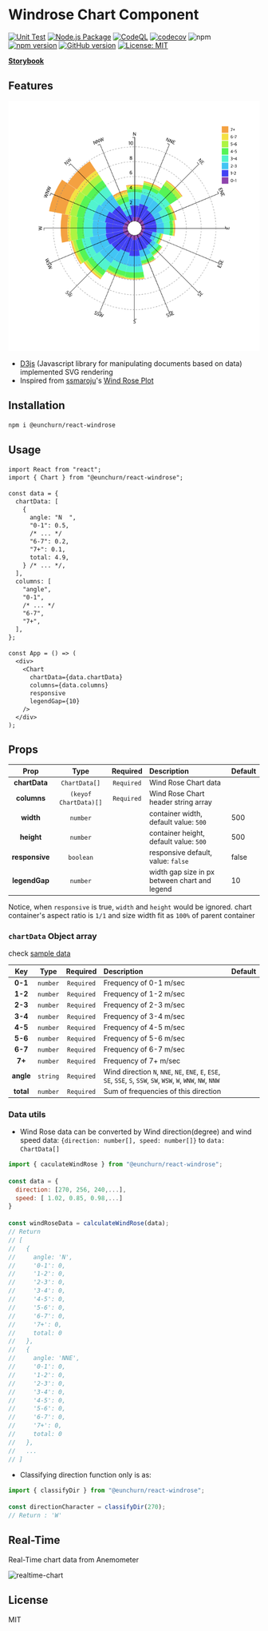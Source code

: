# Windrose Chart Component

[![Unit Test](https://github.com/eunchurn/components/actions/workflows/unit-test.yml/badge.svg)](https://github.com/eunchurn/components/actions/workflows/unit-test.yml) [![Node.js Package](https://github.com/eunchurn/components/actions/workflows/npmpublish.yml/badge.svg)](https://github.com/eunchurn/components/actions/workflows/npmpublish.yml) [![CodeQL](https://github.com/eunchurn/components/actions/workflows/codeql-analysis.yml/badge.svg)](https://github.com/eunchurn/components/actions/workflows/codeql-analysis.yml) [![codecov](https://codecov.io/gh/eunchurn/components/branch/main/graph/badge.svg?token=XK02PSQ4Ik)](https://codecov.io/gh/eunchurn/components) ![npm](https://img.shields.io/npm/dw/@eunchurn%2Freact-windrose) [![npm version](https://badge.fury.io/js/@eunchurn%2Freact-windrose.svg)](https://badge.fury.io/js/@eunchurn%2Freact-windrose) [![GitHub version](https://badge.fury.io/gh/eunchurn%2Fcomponents.svg)](https://badge.fury.io/gh/eunchurn%2Fcomponents) [![License: MIT](https://img.shields.io/badge/License-MIT-yellow.svg)](https://opensource.org/licenses/MIT)

[**Storybook**](https://eunchurn.github.io/react-windrose-chart/)

## Features

![react-windrose-chart](https://raw.githubusercontent.com/eunchurn/components/main/packages/react-windrose/doc/images/react-windrose-chart.png)

- [D3js](https://d3js.org/) (Javascript library for manipulating documents based on data) implemented SVG rendering
- Inspired from [ssmaroju](https://bl.ocks.org/ssmaroju)'s [Wind Rose Plot](https://bl.ocks.org/ssmaroju/96af159c1872c2928a972c441bccaf50)

## Installation

```bash
npm i @eunchurn/react-windrose
```

## Usage

```tsx
import React from "react";
import { Chart } from "@eunchurn/react-windrose";

const data = {
  chartData: [
    {
      angle: "N  ",
      "0-1": 0.5,
      /* ... */
      "6-7": 0.2,
      "7+": 0.1,
      total: 4.9,
    } /* ... */,
  ],
  columns: [
    "angle",
    "0-1",
    /* ... */
    "6-7",
    "7+",
  ],
};

const App = () => (
  <div>
    <Chart
      chartData={data.chartData}
      columns={data.columns}
      responsive
      legendGap={10}
    />
  </div>
);
```

## Props

|      Prop      |         Type          |  Required  | Description                                   | Default |
| :------------: | :-------------------: | :--------: | :-------------------------------------------- | :------ |
| **chartData**  |     `ChartData[]`     | `Required` | Wind Rose Chart data                          |         |
|  **columns**   | `(keyof ChartData)[]` | `Required` | Wind Rose Chart header string array           |         |
|   **width**    |       `number`        |            | container width, default value: `500`         | 500     |
|   **height**   |       `number`        |            | container height, default value: `500`        | 500     |
| **responsive** |       `boolean`       |            | responsive default, value: `false`            | false   |
| **legendGap**  |       `number`        |            | width gap size in px between chart and legend | 10      |

Notice, when `responsive` is true, `width` and `height` would be ignored. chart container's aspect ratio is `1/1` and size width fit as `100%` of parent container

### `chartData` Object array

check [sample data](stories/data.json)

|    Key    |   Type   |  Required  | Description                                                                                                       | Default |
| :-------: | :------: | :--------: | :---------------------------------------------------------------------------------------------------------------- | :------ |
|  **0-1**  | `number` | `Required` | Frequency of 0-1 m/sec                                                                                            |         |
|  **1-2**  | `number` | `Required` | Frequency of 1-2 m/sec                                                                                            |         |
|  **2-3**  | `number` | `Required` | Frequency of 2-3 m/sec                                                                                            |         |
|  **3-4**  | `number` | `Required` | Frequency of 3-4 m/sec                                                                                            |         |
|  **4-5**  | `number` | `Required` | Frequency of 4-5 m/sec                                                                                            |         |
|  **5-6**  | `number` | `Required` | Frequency of 5-6 m/sec                                                                                            |         |
|  **6-7**  | `number` | `Required` | Frequency of 6-7 m/sec                                                                                            |         |
|  **7+**   | `number` | `Required` | Frequency of 7+ m/sec                                                                                             |         |
| **angle** | `string` | `Required` | Wind direction `N`, `NNE`, `NE`, `ENE`, `E`, `ESE`, `SE`, `SSE`, `S`, `SSW`, `SW`, `WSW`, `W`, `WNW`, `NW`, `NNW` |         |
| **total** | `number` | `Required` | Sum of frequencies of this direction                                                                              |         |

### Data utils

- Wind Rose data can be converted by Wind direction(degree) and wind speed data: `{direction: number[], speed: number[]}` to `data: ChartData[]`

```javascript
import { caculateWindRose } from "@eunchurn/react-windrose";

const data = {
  direction: [270, 256, 240,...],
  speed: [ 1.02, 0.85, 0.98,...]
}

const windRoseData = calculateWindRose(data);
// Return 
// [
//   {
//     angle: 'N',
//     '0-1': 0,
//     '1-2': 0,
//     '2-3': 0,
//     '3-4': 0,
//     '4-5': 0,
//     '5-6': 0,
//     '6-7': 0,
//     '7+': 0,
//     total: 0
//   },
//   {
//     angle: 'NNE',
//     '0-1': 0,
//     '1-2': 0,
//     '2-3': 0,
//     '3-4': 0,
//     '4-5': 0,
//     '5-6': 0,
//     '6-7': 0,
//     '7+': 0,
//     total: 0
//   },
//   ...
// ]

```

- Classifying direction function only is as:

```javascript
import { classifyDir } from "@eunchurn/react-windrose";

const directionCharacter = classifyDir(270);
// Return : 'W'
```

## Real-Time

Real-Time chart data from Anemometer

![realtime-chart](https://raw.githubusercontent.com/eunchurn/components/main/packages/react-windrose/doc/images/realtime.gif)

## License

MIT
